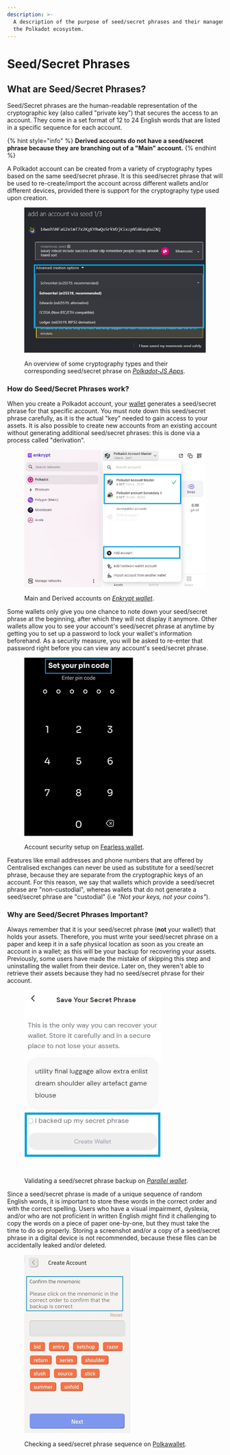 ```yaml
---
description: >-
  A description of the purpose of seed/secret phrases and their management in
  the Polkadot ecosystem.
---
```


# Seed/Secret Phrases

## What are Seed/Secret Phrases?

Seed/Secret phrases are the human-readable representation of the cryptographic key (also called "private key") that secures the access to an account. They come in a set format of 12 to 24 English words that are listed in a specific sequence for each account.

{% hint style="info" %}
**Derived accounts do not have a seed/secret phrase because they are branching out of a "Main" account.**&#x20;
{% endhint %}

A Polkadot account can be created from a variety of cryptography types based on the same seed/secret phrase. It is this seed/secret phrase that will be used to re-create/import the account across different wallets and/or different devices, provided there is support for the cryptography type used upon creation.

<figure><img src="../../.gitbook/assets/S_SPPJSApps.JPG" alt="Polkadot-JS Apps showing some cryptography types and their corresponding seed/secret phrase."><figcaption><p>An overview of some cryptography types and their corresponding seed/secret phrase on <a href="https://polkadot.js.org/apps/?rpc=wss%3A%2F%2Frpc.polkadot.io#/accounts"><em>Polkadot-JS Apps</em></a>.</p></figcaption></figure>



### How do Seed/Secret Phrases work?

When you create a Polkadot account, your [wallet](../../useful-tools/wallets.md) generates a seed/secret phrase for that specific account. You must note down this seed/secret phrase carefully, as it is the actual "key" needed to gain access to your assets. It is also possible to create new accounts from an existing account without generating additional seed/secret phrases: this is done via a process called "derivation".&#x20;

<figure><img src="../../.gitbook/assets/S_SPEnkrypt.JPG" alt="A view of main and derived accounts on Enkrypt wallet."><figcaption><p>Main and Derived accounts on <a href="https://www.enkrypt.com/"><em>Enkrypt wallet</em></a>.</p></figcaption></figure>

Some wallets only give you one chance to note down your seed/secret phrase at the beginning, after which they will not display it anymore. Other wallets allow you to see your account's seed/secret phrase at anytime by getting you to set up a password to lock your wallet's information beforehand. As a security measure, you will be asked to re-enter that password right before you can view any account's seed/secret phrase.

<figure><img src="../../.gitbook/assets/S_SPFearless (1) (1).jpg" alt="The Fearless Wallet&#x27;s interface that requests users to a enter a PIN code."><figcaption><p>Account security setup on <a href="https://fearlesswallet.io/">Fearless wallet</a>.</p></figcaption></figure>

Features like email addresses and phone numbers that are offered by Centralised exchanges can never be used as substitute for a seed/secret phrase, because they are separate from the cryptographic keys of an account. For this reason, we say that wallets which provide a seed/secret phrase are "non-custodial", whereas wallets that do not generate a seed/secret phrase are "custodial" (i.e _"Not your keys, not your coins"_).



### Why are Seed/Secret Phrases Important?

Always remember that it is your seed/secret phrase (**not** your wallet!) that holds your assets. Therefore, you must write your seed/secret phrase on a paper and keep it in a safe physical location as soon as you create an account in a wallet; as this will be your backup for recovering your assets. Previously, some users have made the mistake of skipping this step and uninstalling the wallet from their device. Later on, they weren't able to retrieve their assets because they had no seed/secret phrase for their account.

<figure><img src="../../.gitbook/assets/S_SPParallel.JPG" alt="The interface of Parallel wallet displaying the seed/secret phrase of an account."><figcaption><p>Validating a seed/secret phrase backup on <a href="https://parallel.fi/"><em>Parallel wallet</em></a>.</p></figcaption></figure>

Since a seed/secret phrase is made of a unique sequence of random English words, it is important to store these words in the correct order and with the correct spelling. Users who have a visual impairment, dyslexia, and/or who are not proficient in written English might find it challenging to copy the words on a piece of paper one-by-one, but they must take the time to do so properly. Storing a screenshot and/or a copy of a seed/secret phrase in a digital device is not recommended, because these files can be accidentally leaked and/or deleted.

<figure><img src="../../.gitbook/assets/S_SPPolkawallet.jpg" alt="The interface of Polkawallet app asking users to confirm that they backed up their seed/secret phrase."><figcaption><p>Checking a seed/secret phrase sequence on <a href="https://polkawallet.io/">Polkawallet</a>.</p></figcaption></figure>

